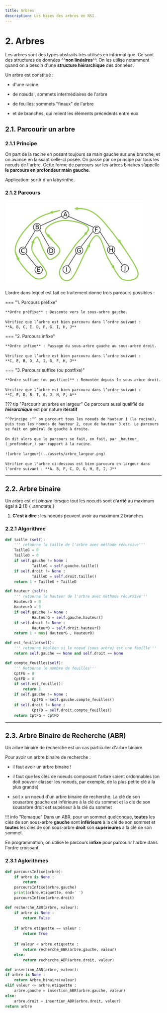 ```yaml
---
title: Arbres
description: Les bases des arbres en NSI.
---
```


# 2. Arbres

Les arbres sont des types abstraits très utilisés en informatique. Ce sont des structures de données ^^**non linéaires**^^. On les utilise notamment quand on a besoin d'une **structure hiérarchique** des données.

Un arbre est constitué :

- d'une racine

- de nœuds , sommets intermédiaires de l'arbre

- de feuilles: sommets "finaux" de l'arbre

- et de branches, qui relient les éléments précédents entre eux

## 2.1. Parcourir un arbre

### 2.1.1 Principe

On part de la racine en posant toujours sa main gauche sur une branche, et on avance en laissant celle-ci posée. On passe par ce principe par tous les nœuds de l'arbre. Cette forme de parcours sur les arbres binaires s’appelle **le parcours en profondeur main gauche**.

Application: sortir d'un labyrinthe.

### 2.1.2 Parcours

![Parcours d'un arbre](../assets/arbre.png)

L’ordre dans lequel est fait ce traitement donne trois parcours possibles :

=== "1. Parcours préfixe"

    **Ordre préfixe** : Descente vers le sous-arbre gauche.

    Vérifiez que l’arbre est bien parcouru dans l’ordre suivant :
    **A, B, C, E, D, F, G, I, H, J**

=== "2. Parcours infixe"

    **Ordre infixe** : Passage du sous-arbre gauche au sous-arbre droit.

    Vérifiez que l’arbre est bien parcouru dans l’ordre suivant :
    **C, E, B, D, A, I, G, F, H, J**

=== "3. Parcours suffixe (ou postfixe)"

    **Ordre suffixe (ou postfixe)** : Remontée depuis le sous-arbre droit.

    Vérifiez que l’arbre est bien parcouru dans l’ordre suivant :
    **C, E, D, B, I, G, J, H, F, A**

??? tip "Parcourir un arbre en largeur"
    Ce parcours aussi qualifié de _**hiérarchique**_ est par nature **itératif**

    ^^Principe :^^ on parcourt tous les noeuds de hauteur 1 (la racine), puis tous les noeuds de hauteur 2, ceux de hauteur 3 etc. Le parcours se fait en général de gauche à droite.
    
    On dit alors que le parcours se fait, en fait, par _hauteur_ (_profondeur_) par rapport à la racine.

    ![arbre largeur](../assets/arbre_largeur.png)

    Vérifier que l'arbre ci-dessous est bien parcouru en largeur dans l'ordre suivant : **A, B, F, C, D, G, H, E, I, J**

---

## 2.2. Arbre binaire

Un arbre est dit _binaire_ lorsque tout les noeuds sont d'**arité** au maximum égal à **2** (1)
{ .annotate }

1.  **C'est à dire :** les noeuds peuvent avoir au maximum 2 branches

### 2.2.1 Algorithme

```py title="Taille" linenums="1"
def taille (self):
    ''' retourne la taille de l'arbre avec méthode récursive'''
    TailleG = 0
    TailleD = 0
    if self.gauche != None :
            TailleG = self.gauche.taille()
    if self.droit != None :
            TailleD = self.droit.taille()
    return 1 + TailleG + TailleD
```
```py title="Hauteur" linenums="1"
def hauteur (self):
    ''' retourne la hauteur de l'arbre avec méthode récursive'''
    HauteurG = 0
    HauteurD = 0
    if self.gauche != None :
            HauteurG = self.gauche.hauteur()
    if self.droit != None :
            HauteurD = self.droit.hauteur()
    return 1 + max( HauteurG , HauteurD)
```
```py title="Est une feuille" linenums="1"
def est_feuille(self):
    ''' retourne booléen si le noeud (sous arbre) est une feuille'''
    return self.gauche == None and self.droit == None
```
```py title="Compte feuilles" linenums="1"
def compte_feuilles(self):
    ''' Retourne le nombre de feuilles'''
    CptFG = 0
    CptFD = 0
    if self.est_feuille():
        return 1
    if self.gauche != None :
            CptFG = self.gauche.compte_feuilles()
    if self.droit != None :
            CptFD = self.droit.compte_feuilles()
    return CptFG + CptFD
```

---

## 2.3. Arbre Binaire **de Recherche** (ABR)
Un arbre binaire de recherche est un cas particulier d'arbre binaire.

Pour avoir un arbre binaire de recherche :

- il faut avoir un arbre binaire !

- il faut que les clés de noeuds composant l'arbre soient ordonnables (on doit pouvoir classer les noeuds, par exemple, de la plus petite clé
à la plus grande)

- soit x un noeud d'un arbre binaire de recherche. La clé de son sousarbre gauche est inférieure à la clé du sommet et la clé de son sousarbre droit est supérieur à la clé du sommet

!!! info "Remaque"
    Dans un ABR, pour un sommet quelconque, **toutes** les clés de son sous-arbre **gauche** sont **inférieure** à la clé de son sommet et **toutes** les clés de son sous-arbre **droit** son **supérieures** à la clé de son sommet.

En programmation, on utilise le parcours **infixe** pour parcourir l'arbre dans l'ordre croissant.

### 2.3.1 Aglorithmes

```py title="parcours infixe" linenums="1"
def parcoursInfixe(arbre):
    if arbre is None :
        return
    parcoursInfixe(arbre.gauche)
    print(arbre.etiquette, end=' ')
    parcoursInfixe(arbre.droit)
```
```py title="recherche ABR" linenums="1"
def recherche_ABR(arbre, valeur):
    if arbre is None :
        return False

    if arbre.etiquette == valeur :
        return True

    if valeur < arbre.etiquette :
        return recherche_ABR(arbre.gauche, valeur)
    else:
        return recherche_ABR(arbre.droit, valeur)
```
```py title="insertion ABR" linenums="1"
def insertion_ABR(arbre, valeur):
if arbre is None :
    return Arbre_binaire(valeur)
elif valeur <= arbre.etiquette :
    arbre.gauche = insertion_ABR(arbre.gauche, valeur)
else:
    arbre.droit = insertion_ABR(arbre.droit, valeur)
return arbre
```